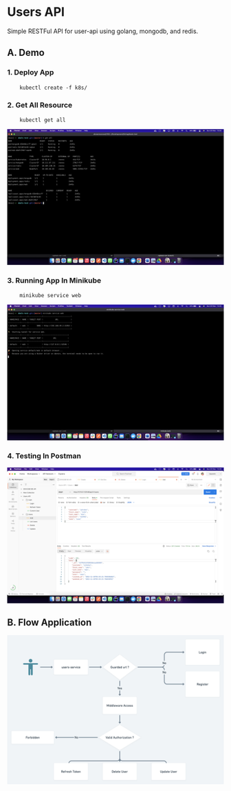 # Users API

Simple RESTFul API for user-api using golang, mongodb, and redis.

## A. Demo

### 1. Deploy App

```shell
    kubectl create -f k8s/
```

### 2. Get All Resource

```shell
    kubectl get all
```

![1](./docs/1.png)

### 3. Running App In Minikube

```shell
    minikube service web
```

![2](./docs/2.png)

### 4. Testing In Postman

![3](./docs/3.png)

## B. Flow Application

![arch](./docs/flow.png)
